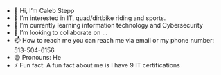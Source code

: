 - 👋 Hi, I’m Caleb Stepp
- 👀 I’m interested in IT, quad/dirtbike riding and sports.
- 🌱 I’m currently learning information technology and Cybersecurity
- 💞️ I’m looking to collaborate on ...
- 📫 How to reach me you can reach me via email or my phone number: 513-504-6156
- 😄 Pronouns: He
- ⚡ Fun fact: A fun fact about me is I have 9 IT certifications
